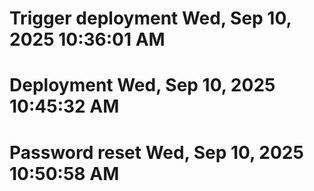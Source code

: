 # Trigger deployment Wed, Sep 10, 2025 10:36:01 AM
# Deployment Wed, Sep 10, 2025 10:45:32 AM
# Password reset Wed, Sep 10, 2025 10:50:58 AM
